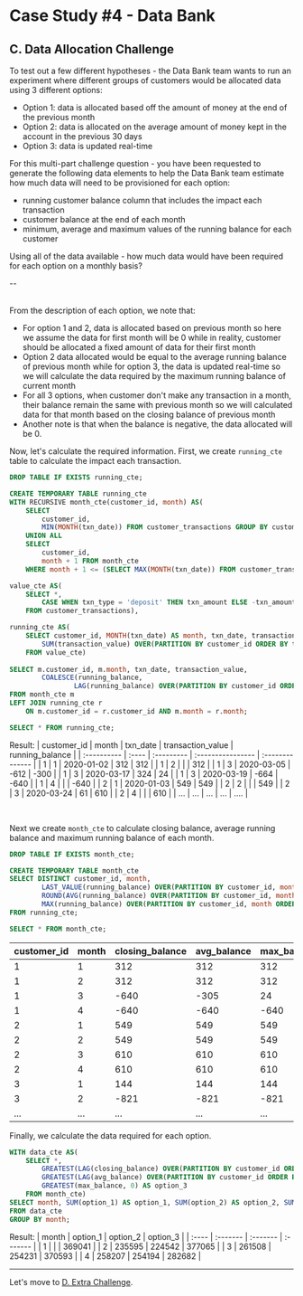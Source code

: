 # Case Study #4 - Data Bank

## C. Data Allocation Challenge

<p>To test out a few different hypotheses - the Data Bank team wants to run an experiment where different groups of customers would be allocated data using 3 different options:</p>

<ul>
  <li>Option 1: data is allocated based off the amount of money at the end of the previous month</li>
  <li>Option 2: data is allocated on the average amount of money kept in the account in the previous 30 days</li>
  <li>Option 3: data is updated real-time</li>
</ul>

<p>For this multi-part challenge question - you have been requested to generate the following data elements to help the Data Bank team estimate how much data will need to be provisioned for each option:</p>

<ul>
  <li>running customer balance column that includes the impact each transaction</li>
  <li>customer balance at the end of each month</li>
  <li>minimum, average and maximum values of the running balance for each customer</li>
</ul>

<p>Using all of the data available - how much data would have been required for each option on a monthly basis?</p>

--

<br>
From the description of each option, we note that:

* For option 1 and 2, data is allocated based on previous month so here we assume the data for first month will be 0 while in reality, customer should be allocated a fixed amount of data for their first month
* Option 2 data allocated would be equal to the average running balance of previous month while for option 3, the data is updated real-time so we will calculate the data required by the maximum running balance of current month
* For all 3 options, when customer don't make any transaction in a month, their balance remain the same with previous month so we will calculated data for that month based on the closing balance of previous month
* Another note is that when the balance is negative, the data allocated will be 0.

Now, let's calculate the required information. First, we create `running_cte` table to calculate the impact each transaction.

```sql
DROP TABLE IF EXISTS running_cte;

CREATE TEMPORARY TABLE running_cte
WITH RECURSIVE month_cte(customer_id, month) AS(
	SELECT
		customer_id,
        MIN(MONTH(txn_date)) FROM customer_transactions GROUP BY customer_id
    UNION ALL
    SELECT 
		customer_id,
        month + 1 FROM month_cte
    WHERE month + 1 <= (SELECT MAX(MONTH(txn_date)) FROM customer_transactions)),

value_cte AS(
	SELECT *,
		CASE WHEN txn_type = 'deposit' THEN txn_amount ELSE -txn_amount END AS transaction_value
	FROM customer_transactions),

running_cte AS(
	SELECT customer_id, MONTH(txn_date) AS month, txn_date, transaction_value,
		SUM(transaction_value) OVER(PARTITION BY customer_id ORDER BY txn_date ROWS UNBOUNDED PRECEDING) AS running_balance
	FROM value_cte)
    
SELECT m.customer_id, m.month, txn_date, transaction_value, 
		COALESCE(running_balance, 
				LAG(running_balance) OVER(PARTITION BY customer_id ORDER BY month)) AS running_balance
FROM month_cte m
LEFT JOIN running_cte r
	ON m.customer_id = r.customer_id AND m.month = r.month;

SELECT * FROM running_cte;
```
Result:
| customer_id | month | txn_date   | transaction_value | running_balance |
| :---------- | :---- | :--------- | :---------------- | :-------------- |
| 1           | 1     | 2020-01-02 | 312               | 312             |
| 1           | 2     |            |                   | 312             |
| 1           | 3     | 2020-03-05 | -612              | -300            |
| 1           | 3     | 2020-03-17 | 324               | 24              |
| 1           | 3     | 2020-03-19 | -664              | -640            |
| 1           | 4     |            |                   | -640            |
| 2           | 1     | 2020-01-03 | 549               | 549             |
| 2           | 2     |            |                   | 549             |
| 2           | 3     | 2020-03-24 | 61                | 610             |
| 2           | 4     |            |                   | 610             |
| ...         | ...   | ...        | ...               | ....            |

<br>

Next we create `month_cte` to calculate closing balance, average running balance and maximum running balance of each month.

```sql
DROP TABLE IF EXISTS month_cte;

CREATE TEMPORARY TABLE month_cte
SELECT DISTINCT customer_id, month,
		LAST_VALUE(running_balance) OVER(PARTITION BY customer_id, month ORDER BY txn_date RANGE BETWEEN UNBOUNDED PRECEDING AND UNBOUNDED FOLLOWING) AS closing_balance,
		ROUND(AVG(running_balance) OVER(PARTITION BY customer_id, month ORDER BY txn_date RANGE BETWEEN UNBOUNDED PRECEDING AND UNBOUNDED FOLLOWING)) AS avg_balance,
		MAX(running_balance) OVER(PARTITION BY customer_id, month ORDER BY txn_date RANGE BETWEEN UNBOUNDED PRECEDING AND UNBOUNDED FOLLOWING) AS max_balance
FROM running_cte;

SELECT * FROM month_cte;
```
| customer_id | month | closing_balance | avg_balance | max_balance |
| :---------- | :---- | :-------------- | :---------- | :---------- |
| 1           | 1     | 312             | 312         | 312         |
| 1           | 2     | 312             | 312         | 312         |
| 1           | 3     | -640            | -305        | 24          |
| 1           | 4     | -640            | -640        | -640        |
| 2           | 1     | 549             | 549         | 549         |
| 2           | 2     | 549             | 549         | 549         |
| 2           | 3     | 610             | 610         | 610         |
| 2           | 4     | 610             | 610         | 610         |
| 3           | 1     | 144             | 144         | 144         |
| 3           | 2     | -821            | -821        | -821        |
| ...         | ...   | ...             | ...         | ...         |

Finally, we calculate the data required for each option.

```sql
WITH data_cte AS(
	SELECT *,
		GREATEST(LAG(closing_balance) OVER(PARTITION BY customer_id ORDER BY month), 0) AS option_1,
		GREATEST(LAG(avg_balance) OVER(PARTITION BY customer_id ORDER BY month), 0) AS option_2,
		GREATEST(max_balance, 0) AS option_3
	FROM month_cte)
SELECT month, SUM(option_1) AS option_1, SUM(option_2) AS option_2, SUM(option_3) AS option_3
FROM data_cte
GROUP BY month;
```
Result:
| month | option_1 | option_2 | option_3 |
| :---- | :------- | :------- | :------- |
| 1     |          |          | 369041   |
| 2     | 235595   | 224542   | 377065   |
| 3     | 261508   | 254231   | 370593   |
| 4     | 258207   | 254194   | 282682   |

***
Let's move to [D. Extra Challenge](./D.%20Extra%20Challenge.md).
